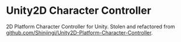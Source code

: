 # Unity2D Character Controller

2D Platform Character Controller for Unity.
Stolen and refactored from [github.com/Shinjingi/Unity2D-Platform-Character-Controller](https://github.com/Shinjingi/Unity2D-Platform-Character-Controller).